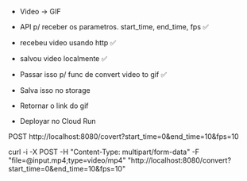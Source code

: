 * Video -> GIF

* API p/ receber os parametros. start_time, end_time, fps ✅
* recebeu video usando http ✅
* salvou video localmente ✅
* Passar isso p/ func de convert video to gif ✅

* Salva isso no storage
* Retornar o link do gif
* Deployar no Cloud Run


POST http://localhost:8080/covert?start_time=0&end_time=10&fps=10

curl -i -X POST -H "Content-Type: multipart/form-data" -F "file=@input.mp4;type=video/mp4" "http://localhost:8080/convert?start_time=0&end_time=10&fps=10"
